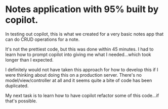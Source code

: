 # Notes application with 95% built by copilot.

In testing out copilot, this is what we created for a very basic notes app that can do CRUD operations for a note.

It's not the prettiest code, but this was done within 45 minutes. I had to learn how to prompt copilot into giving me what I needed...which took longer than I expected.

I definitely would not have taken this approach for how to develop this if I were thinking about doing this on a production server. There's no model/view/controller at all and it seems quite a bite of code has been duplicated.

My next task is to learn how to have copilot refactor some of this code...if that's possible.